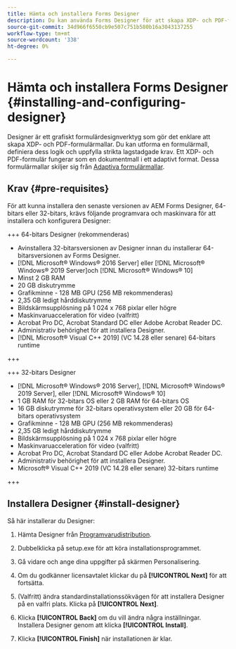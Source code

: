 ```yaml
---
title: Hämta och installera Forms Designer
description: Du kan använda Forms Designer för att skapa XDP- och PDF-formulärmallar som fungerar som mall för ett dokument för registrering. Designer är tillgängligt med [!DNL AEM Forms] licens.
source-git-commit: 34d966f6550cb9e507c751b580b16a3043137255
workflow-type: tm+mt
source-wordcount: '338'
ht-degree: 0%

---
```



# Hämta och installera Forms Designer {#installing-and-configuring-designer}

Designer är ett grafiskt formulärdesignverktyg som gör det enklare att skapa XDP- och PDF-formulärmallar. Du kan utforma en formulärmall, definiera dess logik och uppfylla strikta lagstadgade krav. Ett XDP- och PDF-formulär fungerar som en dokumentmall i ett adaptivt format. Dessa formulärmallar skiljer sig från [Adaptiva formulärmallar](template-editor.md).

## Krav {#pre-requisites}

För att kunna installera den senaste versionen av AEM Forms Designer, 64-bitars eller 32-bitars, krävs följande programvara och maskinvara för att installera och konfigurera Designer:

+++ 64-bitars Designer (rekommenderas)

* Avinstallera 32-bitarsversionen av Designer innan du installerar 64-bitarsversionen av Forms Designer.
* [!DNL Microsoft® Windows® 2016 Server] eller [!DNL Microsoft® Windows® 2019 Server]och [!DNL Microsoft® Windows® 10]
* Minst 2 GB RAM
* 20 GB diskutrymme
* Grafikminne - 128 MB GPU (256 MB rekommenderas)
* 2,35 GB ledigt hårddiskutrymme
* Bildskärmsupplösning på 1 024 x 768 pixlar eller högre
* Maskinvaruacceleration för video (valfritt)
* Acrobat Pro DC, Acrobat Standard DC eller Adobe Acrobat Reader DC.
* Administrativ behörighet för att installera Designer.
* [!DNL Microsoft® Visual C++ 2019] (VC 14.28 eller senare) 64-bitars runtime

+++

+++ 32-bitars Designer

* [!DNL Microsoft® Windows® 2016 Server], [!DNL Microsoft® Windows® 2019 Server], eller [!DNL Microsoft® Windows® 10]
* 1 GB RAM för 32-bitars OS eller 2 GB RAM för 64-bitars OS
* 16 GB diskutrymme för 32-bitars operativsystem eller 20 GB för 64-bitars operativsystem
* Grafikminne - 128 MB GPU (256 MB rekommenderas)
* 2,35 GB ledigt hårddiskutrymme
* Bildskärmsupplösning på 1 024 x 768 pixlar eller högre
* Maskinvaruacceleration för video (valfritt)
* Acrobat Pro DC, Acrobat Standard DC eller Adobe Acrobat Reader DC.
* Administrativ behörighet för att installera Designer.
* Microsoft® Visual C++ 2019 (VC 14.28 eller senare) 32-bitars runtime

+++

## Installera Designer {#install-designer}

Så här installerar du Designer:

1. Hämta Designer från [Programvarudistribution](https://experience.adobe.com/downloads).

1. Dubbelklicka på setup.exe för att köra installationsprogrammet.
1. Gå vidare och ange dina uppgifter på skärmen Personalisering.
1. Om du godkänner licensavtalet klickar du på **[!UICONTROL Next]** för att fortsätta.
1. (Valfritt) ändra standardinstallationssökvägen för att installera Designer på en valfri plats. Klicka på **[!UICONTROL Next]**.
1. Klicka **[!UICONTROL Back]** om du vill ändra några inställningar. Installera Designer genom att klicka **[!UICONTROL Install]**.
1. Klicka **[!UICONTROL Finish]** när installationen är klar.
